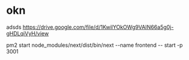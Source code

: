 # okn
adsds
https://drive.google.com/file/d/1KwilYOkOWg9VAIN66a5g0j-gHDLqiVyH/view


pm2 start node_modules/next/dist/bin/next --name frontend -- start -p 3001

